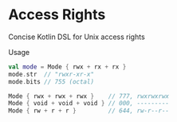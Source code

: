 # Access Rights
Concise Kotlin DSL for Unix access rights

Usage
```kotlin
val mode = Mode { rwx + rx + rx }
mode.str  // "rwxr-xr-x"
mode.bits // 755 (octal)

```

```kotlin
Mode { rwx + rwx + rwx }    // 777, rwxrwxrwx
Mode { void + void + void } // 000, ---------
Mode { rw + r + r }         // 644, rw-r--r--
```

